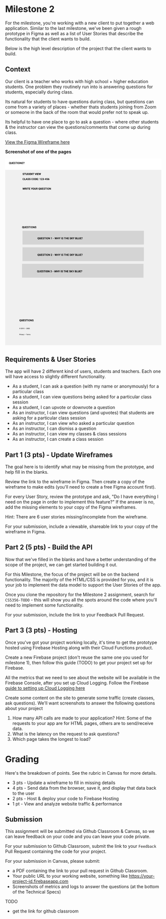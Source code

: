 # Milestone 2

For the milestone, you're working with a new client to put together a web application. Similar to the last milestone, we've been given a rough prototype in Figma as well as a list of User Stories that describe the functionality that the client wants to build.

Below is the high level description of the project that the client wants to build.

<div style={{width: "50%", float: "left", clear: "left"}}>

## Context

Our client is a teacher who works with high school + higher education students. One problem they routinely run into is answering questions for students, especially during class.

Its natural for students to have questions during class, but questions can come from a variety of places - whether thats students joining from Zoom or someone in the back of the room that would prefer not to speak up.

Its helpful to have one place to go to ask a question - where other students & the instructor can view the questions/comments that come up during class.

[View the Figma Wireframe here](https://www.figma.com/file/bZM4zszEbUQbfGa6Bz2X7U/CS-5356-Prototype-%232?node-id=77%3A432&t=lXqMcNeCvcJCluwV-1)

</div>

<div style={{width: "50%", float: "right", clear: "right", paddingLeft: "5px", marginBottom: "5px"}}>

__Screenshot of one of the pages__

![Screenshot of Wireframe](class-questions-wireframe.png)

</div>


## Requirements & User Stories

The app will have 2 different kind of users, students and teachers. Each one will have access to slightly different functionality.

* As a student, I can ask a question (with my name or anonymously) for a particular class
* As a student, I can view questions being asked for a particular class session
* As a student, I can upvote or downvote a question
* As an instructor, I can view questions (and upvotes) that students are asking for a particular class session
* As an instructor, I can view who asked a particular question
* As an instructor, I can dismiss a question
* As an instructor, I can view my classes & class sessions
* As an instructor, I can create a class session


## Part 1 (3 pts) - Update Wireframes

The goal here is to identify what may be missing from the prototype, and help fill in the blanks. 

Review the link to the wireframe in Figma. Then create a copy of the wireframe to make edits (you'll need to create a free Figma account first).

For every User Story, review the prototype and ask, "Do I have everything I need on the page in order to implement this feature?" If the answer is no, add the missing elements to your copy of the Figma wireframes.

Hint: There are 6 user stories missing/incomplete from the wireframe.

For your submission, include a viewable, shareable link to your copy of the wireframe in Figma.

## Part 2 (5 pts) - Build the API

Now that we've filled in the blanks and have a better understanding of the scope of the project, we can get started building it out.

For this Milestone, the focus of the project will be on the backend functionality. The majority of the HTML/CSS is provided for you, and it is your job to implement the data model to support the User Stories of the app.

Once you clone the repository for the Milestone 2 assignment, search for `CS5356-TODO` - this will show you all the spots around the code where you'll need to implement some functionality.

For your submission, include the link to your Feedback Pull Request.

## Part 3 (3 pts) - Hosting

Once you've got your project working locally, it's time to get the prototype hosted using Firebase Hosting along with their Cloud Functions product. 

Create a new Firebase project (don't reuse the same one you used for milestone 1), then follow this guide (TODO) to get your project set up for Firebase.

All the metrics that we need to see about the website will be available in the Firebase Console, after you set up Cloud Logging. Follow the Firebase [guide to setting up Cloud Logging here](https://firebase.google.com/docs/hosting/web-request-logs-and-metrics)

Create some content on the site to generate some traffic (create classes, ask questions). We'll want screenshots to answer the following questions about your project
   1. How many API calls are made to your application? Hint: Some of the requests to your app are for HTML pages, others are to send/receive data. 
   3. What is the latency on the request to ask questions?
   4. Which page takes the longest to load?

# Grading

Here's the breakdown of points. See the rubric in Canvas for more details.

* 3 pts - Update a wireframe to fill in missing details
* 4 pts - Send data from the browser, save it, 
and display that data back to the user
* 2 pts - Host & deploy your code to Firebase Hosting
* 1 pt - View and analyze website traffic & performance

## Submission
This assignment will be submitted via Github Classroom & Canvas, so we can leave feedback on your code and you can leave your code private.

For your submission to Github Classroom, submit the link to your `Feedback` Pull Request containing the code for your project.

For your submission in Canvas, please submit:

* a PDF containing the link to your pull request in Github Classroom.
* Your public URL to your working website, something like https://your-project-id.firebaseapp.com
* Screenshots of metrics and logs to answer the questions (at the bottom of the Technical Specs)

TODO
- get the link for github classroom









